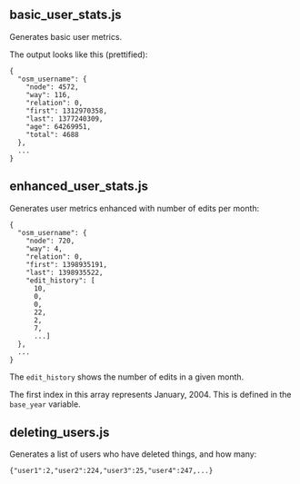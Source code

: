 ## basic_user_stats.js

Generates basic user metrics. 

The output looks like this (prettified):

```
{
  "osm_username": {
    "node": 4572,
    "way": 116,
    "relation": 0,
    "first": 1312970358,
    "last": 1377240309,
    "age": 64269951,
    "total": 4688
  },
  ...
}
```

## enhanced_user_stats.js

Generates user metrics enhanced with number of edits per month:

```
{
  "osm_username": {
    "node": 720,
    "way": 4,
    "relation": 0,
    "first": 1398935191,
    "last": 1398935522,
    "edit_history": [
      10,
      0,
      0,
      22,
      2,
      7,
      ...]
  },
  ...
}
```

The `edit_history` shows the number of edits in a given month. 

The first index in this array represents January, 2004. This is defined in the `base_year` variable.

## deleting_users.js

Generates a list of users who have deleted things, and how many:

```
{"user1":2,"user2":224,"user3":25,"user4":247,...}
```
